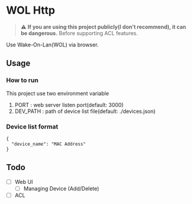 # WOL Http
> :warning: **If you are using this project publicly(I don't recommend), it can be dangerous.** Before supporting ACL features.

Use Wake-On-Lan(WOL) via browser. 

## Usage

### How to run
This project use two environment variable
1. PORT : web server listen port(default: 3000)
2. DEV_PATH : path of device list file(default: ./devices.json)

### Device list format 
```
{
  "device_name": "MAC Address"
}
```

## Todo

- [ ] Web UI
  - [ ] Managing Device (Add/Delete)
- [ ] ACL
